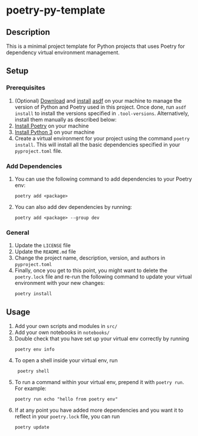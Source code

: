 # poetry-py-template

## Description

This is a minimal project template for Python projects that uses Poetry for dependency virtual environment management.

## Setup

### Prerequisites
1. (Optional) [Download](https://asdf-vm.com/guide/getting-started.html#_2-download-asdf) and [install](https://asdf-vm.com/guide/getting-started.html#_3-install-asdf) [asdf](https://asdf-vm.com/) on your machine to manage the version of Python and Poetry used in this project. Once done, run `asdf install` to install the versions specified in `.tool-versions`. Alternatively, install them manually as described below:
2. [Install Poetry](https://python-poetry.org/docs/#installation) on your machine
3. [Install Python 3](https://www.python.org/downloads/) on your machine
4. Create a virtual environment for your project using the command `poetry install`. This will install all the basic dependencies specified in your `pyproject.toml` file.

### Add Dependencies
1. You can use the following command to add dependencies to your Poetry env:
    ```shell
    poetry add <package>
    ```
2. You can also add dev dependencies by running:
    ```shell
    poetry add <package> --group dev
    ```
### General
1. Update the `LICENSE` file
2. Update the `README.md` file
3. Change the project name, description, version, and authors in `pyproject.toml`
4. Finally, once you get to this point, you might want to delete the `poetry.lock` file and re-run the following command to update your virtual environment with your new changes:
    ```shell
    poetry install
    ```

## Usage
1. Add your own scripts and modules in `src/`
2. Add your own notebooks in `notebooks/`
3. Double check that you have set up your virtual env correctly by running 
    ```shell
    poetry env info
    ```
4. To open a shell inside your virtual env, run
   ```shell
    poetry shell
    ```
5. To run a command within your virtual env, prepend it with `poetry run`. For example:
   ```shell
   poetry run echo "hello from poetry env"
   ```
6. If at any point you have added more dependencies and you want it to reflect in your `poetry.lock` file, you can run 
   ```shell
   poetry update
   ```